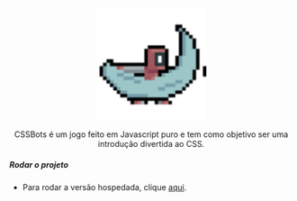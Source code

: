 <p  align="center">
<img  height="200px"  src="./docs/player_docs.png">
</p>

<p  align="center">
CSSBots é um jogo feito em Javascript puro e tem como objetivo ser uma introdução divertida ao CSS.
</p>

##### Rodar o projeto

* Para rodar a versão hospedada, clique [aqui](https://reinaldooo.github.io/cssbots/).
